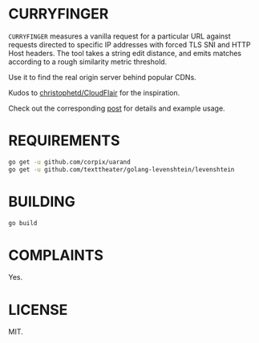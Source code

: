 # CURRYFINGER
`CURRYFINGER` measures a vanilla request for a particular URL against requests directed to specific IP addresses with forced TLS SNI and HTTP Host headers. The tool takes a string edit distance, and emits matches according to a rough similarity metric threshold.

Use it to find the real origin server behind popular CDNs.

Kudos to [christophetd/CloudFlair](https://github.com/christophetd/CloudFlair) for the inspiration.

Check out the corresponding [post](https://dualuse.io/blog/curryfinger/) for details and example usage.

# REQUIREMENTS

```sh
go get -u github.com/corpix/uarand
go get -u github.com/texttheater/golang-levenshtein/levenshtein
```

# BUILDING

```sh
go build
```

# COMPLAINTS

Yes.

# LICENSE

MIT.